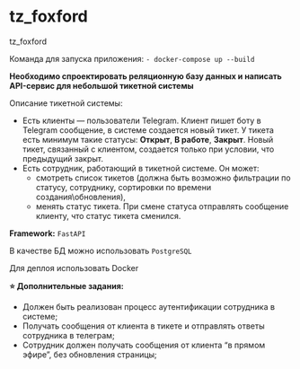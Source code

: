 # tz_foxford
tz_foxford

Команда для запуска приложения:
``- docker-compose up --build``



**Необходимо спроектировать реляционную базу данных и написать API-сервис для небольшой тикетной системы**

Описание тикетной системы:

- Есть клиенты — пользователи Telegram. Клиент пишет боту в Telegram сообщение, в системе создается новый тикет. У тикета есть минимум такие статусы: **Открыт**, **В работе**, **Закрыт**. Новый тикет, связанный с клиентом, создается только при условии, что предыдущий закрыт.
- Есть сотрудник, работающий в тикетной системе. Он может:
    - смотреть список тикетов (должна быть возможно фильтрации по статусу, сотруднику, сортировки по времени создания\обновления),
    - менять статус тикета. При смене статуса отправлять сообщение клиенту, что статус тикета сменился.

**Framework:** `FastAPI`

В качестве БД можно использовать `PostgreSQL`

Для деплоя использовать Docker

**⭐️ Дополнительные задания:**

- Должен быть реализован процесс аутентификации сотрудника в системе;
- Получать сообщения от клиента в тикете и отправлять ответы сотрудника в телеграм;
- Сотрудник должен получать сообщения от клиента “в прямом эфире”, без обновления страницы;
